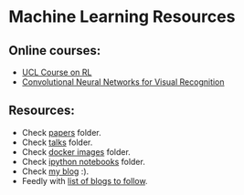 # Machine Learning Resources



## Online courses:

* [UCL Course on RL](http://www0.cs.ucl.ac.uk/staff/d.silver/web/Teaching.html)
* [Convolutional Neural Networks for Visual Recognition](http://cs231n.stanford.edu/)

## Resources:

* Check [papers](https://github.com/bt3gl/Machine-Learning-Resources/tree/master/Papers) folder.
* Check [talks](https://github.com/bt3gl/Machine-Learning-Resources/tree/master/Talks) folder.
* Check [docker images](https://github.com/bt3gl/Machine-Learning-Resources/tree/master/Code/Docker_Images) folder.
* Check [ipython notebooks](https://github.com/bt3gl/Machine-Learning-Resources/tree/master/Notebooks) folder.
* Check [my blog](http://bt3gl.github.io/) :).
* Feedly with [list of blogs to follow](https://raw.githubusercontent.com/bt3gl/Machine-Learning-Resources/master/ml_ai_feedly.opml).
